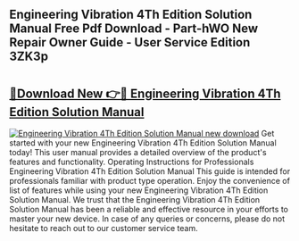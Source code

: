 ## Engineering Vibration 4Th Edition Solution Manual Free Pdf Download - Part-hWO New Repair Owner Guide - User Service Edition 3ZK3p

# <h2><a href="http://bc23879.oget.top/?id=Engineering+Vibration+4Th+Edition+Solution+Manual">🔗Download New 👉🔴 Engineering Vibration 4Th Edition Solution Manual</a></h2>

[![Engineering Vibration 4Th Edition Solution Manual new download](https://i.imgur.com/5g1atiW.png)](http://bc23879.oget.top/?id=Engineering+Vibration+4Th+Edition+Solution+Manual)
Get started with your new Engineering Vibration 4Th Edition Solution Manual today! This user manual provides a detailed overview of the product's features and functionality. Operating Instructions for Professionals Engineering Vibration 4Th Edition Solution Manual This guide is intended for professionals familiar with product type operation. Enjoy the convenience of list of features while using your new Engineering Vibration 4Th Edition Solution Manual. We trust that the Engineering Vibration 4Th Edition Solution Manual has been a reliable and effective resource in your efforts to master your new device. In case of any queries or concerns, please do not hesitate to reach out to our customer service team.
